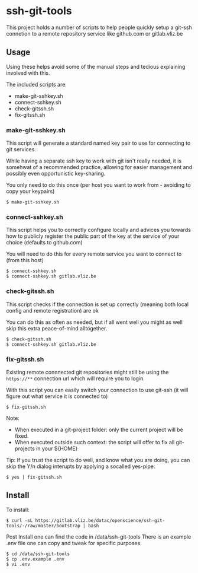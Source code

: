 # ssh-git-tools

This project holds a number of scripts to help people quickly setup a git-ssh connetion to a remote repository service like github.com or gitlab.vliz.be

## Usage

Using these helps avoid some of the manual steps and tedious explaining involved with this.

The included scripts are:

* make-git-sshkey.sh
* connect-sshkey.sh
* check-gitssh.sh
* fix-gitssh.sh

### make-git-sshkey.sh

This script will generate a standard named key pair to use for connecting to git services.

While having a separate ssh key to work with git isn't really needed, it is somehwat of a recommended practice, allowing for easier management and possibly even opportunistic key-sharing.

You only need to do this once (per host you want to work from - avoiding to copy your keypairs) 

```
$ make-git-sshkey.sh
```

### connect-sshkey.sh

This script helps you to correctly configure locally and advices you towards how to publicly register the public part of the key at the service of your choice (defaults to github.com)

You will need to do this for every remote service you want to connect to (from this host)

```
$ connect-sshkey.sh
$ connect-sshkey.sh gitlab.vliz.be
```

### check-gitssh.sh

This script checks if the connection is set up correctly (meaning both local config and remote registration) are ok

You can do this as often as needed, but if all went well you might as well skip this extra peace-of-mind alltogether.

```
$ check-gitssh.sh
$ connect-sshkey.sh gitlab.vliz.be
```

### fix-gitssh.sh

Existing remote connnected git repositories might still be using the `https://**` connection url which will require you to login.

With this script you can easily switch your connection to use git-ssh (it will figure out what service it is connected to)

```
$ fix-gitssh.sh
```

Note:
* When executed in a git-project folder: only the current project will be fixed.
* When executed outside such context: the script will offer to fix all git-projects in your ${HOME}


Tip:
If you trust the script to do well, and know what you are doing, you can skip the Y/n dialog interupts by applying a socalled yes-pipe:

```
$ yes | fix-gitssh.sh
```


## Install

To install:

```
$ curl -sL https://gitlab.vliz.be/datac/openscience/ssh-git-tools/-/raw/master/bootstrap | bash
```

Post Install one can find the code in /data/ssh-git-tools
There is an example .env file one can copy and tweak for specific purposes.

```
$ cd /data/ssh-git-tools
$ cp .env.example .env
$ vi .env
```
